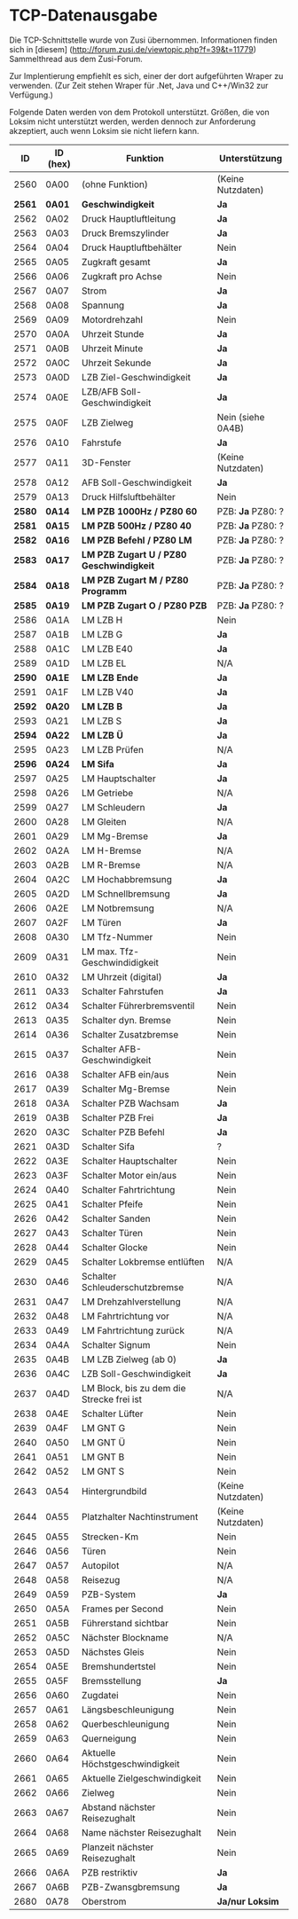 # TCP-Datenausgabe

Die TCP-Schnittstelle wurde von Zusi übernommen. Informationen finden sich in [diesem] (http://forum.zusi.de/viewtopic.php?f=39&t=11779) Sammelthread aus dem Zusi-Forum.

Zur Implentierung empfiehlt es sich, einer der dort aufgeführten Wraper zu verwenden. (Zur Zeit stehen Wraper für .Net, Java und C++/Win32 zur Verfügung.)

Folgende Daten werden von dem Protokoll unterstützt. Größen, die von Loksim nicht unterstützt werden, werden dennoch zur Anforderung akzeptiert, auch wenn Loksim sie nicht liefern kann.

| ID | ID (hex) | Funktion | Unterstützung |
|----|----------|----------|---------------|  
| 2560 | 0A00 | (ohne Funktion) | (Keine Nutzdaten) |
| **2561** | **0A01** | **Geschwindigkeit** | **Ja** |
| 2562 | 0A02 | Druck Hauptluftleitung | **Ja** |
| 2563 | 0A03 | Druck Bremszylinder | **Ja** |
| 2564 | 0A04 | Druck Hauptluftbehälter | Nein |
| 2565 | 0A05 | Zugkraft gesamt | **Ja** |
| 2566 | 0A06 | Zugkraft pro Achse | Nein |
| 2567 | 0A07 | Strom | **Ja** |
| 2568 | 0A08 | Spannung | **Ja** |
| 2569 | 0A09 | Motordrehzahl | Nein |
| 2570 | 0A0A | Uhrzeit Stunde | **Ja** |
| 2571 | 0A0B | Uhrzeit Minute | **Ja** |
| 2572 | 0A0C | Uhrzeit Sekunde | **Ja** |
| 2573 | 0A0D | LZB Ziel-Geschwindigkeit | **Ja** |
| 2574 | 0A0E | LZB/AFB Soll-Geschwindigkeit | **Ja** |
| 2575 | 0A0F | LZB Zielweg | Nein (siehe 0A4B) |
| 2576 | 0A10 | Fahrstufe | **Ja** |
| 2577 | 0A11 | 3D-Fenster | (Keine Nutzdaten) |
| 2578 | 0A12 | AFB Soll-Geschwindigkeit | **Ja** |
| 2579 | 0A13 | Druck Hilfsluftbehälter | Nein |
| **2580** | **0A14** | **LM PZB 1000Hz / PZ80 60** | PZB: **Ja** PZ80: ? |
| **2581** | **0A15** | **LM PZB 500Hz / PZ80 40** | PZB: **Ja** PZ80: ? |
| **2582** | **0A16** | **LM PZB Befehl / PZ80 LM** | PZB: **Ja** PZ80: ? |
| **2583** | **0A17** | **LM PZB Zugart U / PZ80 Geschwindigkeit** | PZB: **Ja** PZ80: ? |
| **2584** | **0A18** | **LM PZB Zugart M / PZ80 Programm** | PZB: **Ja** PZ80: ? |
| **2585** | **0A19** | **LM PZB Zugart O / PZ80 PZB** | PZB: **Ja** PZ80: ? |
| 2586 | 0A1A | LM LZB H | Nein |
| 2587 | 0A1B | LM LZB G | **Ja** |
| 2588 | 0A1C | LM LZB E40 | **Ja** |
| 2589 | 0A1D | LM LZB EL | N/A |
| **2590** | **0A1E** | **LM LZB Ende** | **Ja** |
| 2591 | 0A1F | LM LZB V40 | **Ja** |
| **2592** | **0A20** | **LM LZB B** | **Ja** |
| 2593 | 0A21 | LM LZB S | **Ja** |
| **2594** | **0A22** | **LM LZB Ü** | **Ja** |
| 2595 | 0A23 | LM LZB Prüfen | N/A |
| **2596** | **0A24** | **LM Sifa** | **Ja** |
| 2597 | 0A25 | LM Hauptschalter | **Ja** |
| 2598 | 0A26 | LM Getriebe | N/A |
| 2599 | 0A27 | LM Schleudern | **Ja** |
| 2600 | 0A28 | LM Gleiten | N/A |
| 2601 | 0A29 | LM Mg-Bremse | **Ja** |
| 2602 | 0A2A | LM H-Bremse | N/A |
| 2603 | 0A2B | LM R-Bremse | N/A |
| 2604 | 0A2C | LM Hochabbremsung |**Ja** |
| 2605 | 0A2D | LM Schnellbremsung | **Ja** |
| 2606 | 0A2E | LM Notbremsung | N/A |
| 2607 | 0A2F | LM Türen | **Ja** |
| 2608 | 0A30 | LM Tfz-Nummer | Nein |
| 2609 | 0A31 | LM max. Tfz-Geschwindidigkeit | Nein |
| 2610 | 0A32 | LM Uhrzeit (digital) | **Ja** |
| 2611 | 0A33 | Schalter Fahrstufen | **Ja** |
| 2612 | 0A34 | Schalter Führerbremsventil | Nein |
| 2613 | 0A35 | Schalter dyn. Bremse | Nein |
| 2614 | 0A36 | Schalter Zusatzbremse | Nein |
| 2615 | 0A37 | Schalter AFB-Geschwindigkeit | Nein |
| 2616 | 0A38 | Schalter AFB ein/aus | Nein |
| 2617 | 0A39 | Schalter Mg-Bremse | Nein |
| 2618 | 0A3A | Schalter PZB Wachsam | **Ja** |
| 2619 | 0A3B | Schalter PZB Frei | **Ja** |
| 2620 | 0A3C | Schalter PZB Befehl | **Ja** |
| 2621 | 0A3D | Schalter Sifa | ? |
| 2622 | 0A3E | Schalter Hauptschalter | Nein |
| 2623 | 0A3F | Schalter Motor ein/aus | Nein |
| 2624 | 0A40 | Schalter Fahrtrichtung | Nein |
| 2625 | 0A41 | Schalter Pfeife | Nein |
| 2626 | 0A42 | Schalter Sanden | Nein |
| 2627 | 0A43 | Schalter Türen | Nein |
| 2628 | 0A44 | Schalter Glocke | Nein |
| 2629 | 0A45 | Schalter Lokbremse entlüften | N/A |
| 2630 | 0A46 | Schalter Schleuderschutzbremse | N/A |
| 2631 | 0A47 | LM Drehzahlverstellung | N/A |
| 2632 | 0A48 | LM Fahrtrichtung vor | N/A |
| 2633 | 0A49 | LM Fahrtrichtung zurück | N/A |
| 2634 | 0A4A | Schalter Signum | Nein |
| 2635 | 0A4B | LM LZB Zielweg (ab 0) | **Ja** |
| 2636 | 0A4C | LZB Soll-Geschwindigkeit | **Ja** |
| 2637 | 0A4D | LM Block, bis zu dem die Strecke frei ist | N/A |
| 2638 | 0A4E | Schalter Lüfter | Nein |
| 2639 | 0A4F | LM GNT G | Nein |
| 2640 | 0A50 | LM GNT Ü | Nein |
| 2641 | 0A51 | LM GNT B | Nein |
| 2642 | 0A52 | LM GNT S | Nein |
| 2643 | 0A54 | Hintergrundbild | (Keine Nutzdaten) |
| 2644 | 0A55 | Platzhalter Nachtinstrument | (Keine Nutzdaten) | 
| 2645 | 0A55 | Strecken-Km | Nein |
| 2646 | 0A56 | Türen | Nein |
| 2647 | 0A57 | Autopilot | N/A |
| 2648 | 0A58 | Reisezug | N/A |
| 2649 | 0A59 | PZB-System | **Ja** |
| 2650 | 0A5A | Frames per Second | Nein |
| 2651 | 0A5B | Führerstand sichtbar | Nein |
| 2652 | 0A5C | Nächster Blockname | N/A |
| 2653 | 0A5D | Nächstes Gleis | Nein |
| 2654 | 0A5E | Bremshundertstel | Nein |
| 2655 | 0A5F | Bremsstellung | **Ja** |
| 2656 | 0A60 | Zugdatei | Nein |
| 2657 | 0A61 | Längsbeschleunigung | Nein |
| 2658 | 0A62 | Querbeschleunigung | Nein |
| 2659 | 0A63 | Querneigung | Nein |
| 2660 | 0A64 | Aktuelle Höchstgeschwindigkeit | Nein |
| 2661 | 0A65 | Aktuelle Zielgeschwindigkeit | Nein |
| 2662 | 0A66 | Zielweg | Nein |
| 2663 | 0A67 | Abstand nächster Reisezughalt | Nein |
| 2664 | 0A68 | Name nächster Reisezughalt | Nein |
| 2665 | 0A69 | Planzeit nächster Reisezughalt | Nein |
| 2666 | 0A6A | PZB restriktiv | **Ja** |
| 2667 | 0A6B | PZB-Zwansgbremsung | **Ja** |
| 2680 | 0A78 | Oberstrom | **Ja/nur Loksim** |

